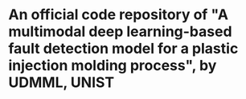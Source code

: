 # An official code repository of "A multimodal deep learning-based fault detection model for a plastic injection molding process", by UDMML, UNIST
